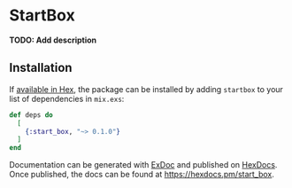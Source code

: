# StartBox

**TODO: Add description**

## Installation

If [available in Hex](https://hex.pm/docs/publish), the package can be installed
by adding `startbox` to your list of dependencies in `mix.exs`:

```elixir
def deps do
  [
    {:start_box, "~> 0.1.0"}
  ]
end
```

Documentation can be generated with [ExDoc](https://github.com/elixir-lang/ex_doc)
and published on [HexDocs](https://hexdocs.pm). Once published, the docs can
be found at <https://hexdocs.pm/start_box>.

